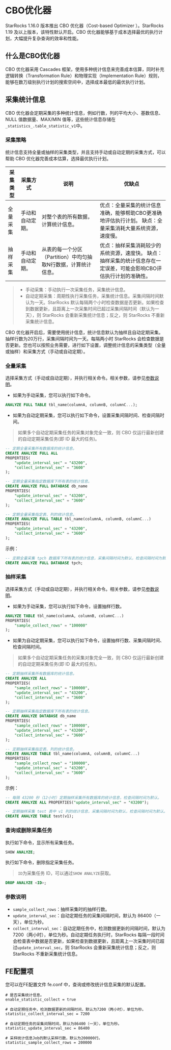 # CBO优化器

StarRocks 1.16.0 版本推出 CBO 优化器（Cost-based Optimizer ）。StarRocks 1.19 及以上版本，该特性默认开启。CBO 优化器能够基于成本选择最优的执行计划，大幅提升复杂查询的效率和性能。

## 什么是CBO优化器

CBO 优化器采用 Cascades 框架，使用多种统计信息来完善成本估算，同时补充逻辑转换（Transformation Rule）和物理实现（Implementation Rule）规则，能够在数万级别执行计划的搜索空间中，选择成本最低的最优执行计划。

## 采集统计信息

CBO 优化器会定期采集的多种统计信息，例如行数，列的平均大小、基数信息、NULL 值数据量、MAX/MIN 值等，这些统计信息存储在`_statistics_.table_statistic_v1`中。

### 采集策略

统计信息支持全量或抽样的采集类型，并且支持手动或自动定期的采集方式，可以帮助 CBO 优化器完善成本估算，选择最优执行计划。

| 采集类型 | 采集方式         | 说明                                                         | 优缺点                                                       |
| -------- | ---------------- | ------------------------------------------------------------ | ------------------------------------------------------------ |
| 全量采集 | 手动和自动定期。 | 对整个表的所有数据，计算统计信息。                           | 优点：全量采集的统计信息准确，能够帮助CBO更准确地评估执行计划。 缺点：全量采集消耗大量系统资源，速度慢。 |
| 抽样采集 | 手动和自动定期。 | 从表的每一个分区（Partition）中均匀抽取N行数据，计算统计信息。 | 优点：抽样采集消耗较少的系统资源，速度快。 缺点：抽样采集的统计信息存在一定误差，可能会影响CBO评估执行计划的准确性。 |

> - 手动采集：手动执行一次采集任务，采集统计信息。
> - 自动定期采集：周期性执行采集任务，采集统计信息。采集间隔时间默认为一天。StarRocks 默认每隔两个小时检查数据是否更新。如果检查到数据更新，且距离上一次采集时间已超过采集间隔时间（默认为一天），则 StarRocks 会重新采集统计信息；反之，则 StarRocks 不重新采集统计信息。

CBO 优化器开启后，需要使用统计信息，统计信息默认为抽样且自动定期采集。抽样行数为20万行，采集间隔时间为一天。每隔两小时 StarRocks 会检查数据是否更新。您也可以按照业务需要，进行如下设置，调整统计信息的采集类型（全量或抽样）和采集方式（手动或自动定期）。

### 全量采集

选择采集方式（手动或自动定期），并执行相关命令。相关参数，请参见[参数说明](#参数说明)。

- 如果为手动采集，您可以执行如下命令。

```SQL
ANALYZE FULL TABLE tbl_name(columnA, columnB, columnC...);
```

- 如果为自动定期采集，您可以执行如下命令，设置采集间隔时间、检查间隔时间。

> 如果多个自动定期采集任务的采集对象完全一致，则 CBO 仅运行最新创建的自动定期采集任务(即 ID 最大的任务)。

```SQL
-- 定期全量采集所有数据库的统计信息。
CREATE ANALYZE FULL ALL 
PROPERTIES(
    "update_interval_sec" = "43200",
    "collect_interval_sec" = "3600"
);

-- 定期全量采集指定数据库下所有表的统计信息。
CREATE ANALYZE FULL DATABASE db_name 
PROPERTIES(
    "update_interval_sec" = "43200",
    "collect_interval_sec" = "3600"
);

-- 定期全量采集指定表、列的统计信息。
CREATE ANALYZE FULL TABLE tbl_name(columnA, columnB, columnC...) 
PROPERTIES(
    "update_interval_sec" = "43200",
    "collect_interval_sec" = "3600"
);
```

示例：

```SQL
-- 定期全量采集 tpch 数据库下所有表的统计信息，采集间隔时间为默认，检查间隔时间为默认。
CREATE ANALYZE FULL DATABASE tpch;
```

### 抽样采集

选择采集方式（手动或自动定期），并执行相关命令。相关参数，请参见[参数说明](#参数说明)。

- 如果为手动采集，您可以执行如下命令，设置抽样行数。

```SQL
ANALYZE TABLE tbl_name(columnA, columnB, columnC...)
PROPERTIES(
    "sample_collect_rows" = "100000"
);
```

- 如果为自动定期采集，您可以执行如下命令，设置抽样行数、采集间隔时间、检查间隔时间。

> 如果多个自动定期采集任务的采集对象完全一致，则 CBO 仅运行最新创建的自动定期采集任务(即 ID 最大的任务)。

```SQL
-- 定期抽样采集所有数据库的统计信息。
CREATE ANALYZE ALL
PROPERTIES(
    "sample_collect_rows" = "100000",
    "update_interval_sec" = "43200",
    "collect_interval_sec" = "3600"
);

-- 定期抽样采集指定数据库下所有表的统计信息。
CREATE ANALYZE DATABASE db_name
PROPERTIES(
    "sample_collect_rows" = "100000",
    "update_interval_sec" = "43200",
    "collect_interval_sec" = "3600"
);

-- 定期抽样采集指定表、列的统计信息。
CREATE ANALYZE TABLE tbl_name(columnA, columnB, columnC...)
PROPERTIES(
    "sample_collect_rows" = "100000",
    "update_interval_sec" = "43200",
    "collect_interval_sec" = "3600"
);
```

示例：

```SQL
-- 每隔 43200 秒（12小时）定期抽样采集所有数据库的统计信息，检查间隔时间为默认。
CREATE ANALYZE ALL PROPERTIES("update_interval_sec" = "43200");

-- 定期抽样采集 test 表中 v1 列的统计信息，采集间隔时间为默认，检查间隔时间为默认。
CREATE ANALYZE TABLE test(v1);
```

### 查询或删除采集任务

执行如下命令，显示所有采集任务。

```SQL
SHOW ANALYZE;
```

执行如下命令，删除指定采集任务。

> `ID`为采集任务 ID，可以通过`SHOW ANALYZE`获取。

```SQL
DROP ANALYZE <ID>;
```

### 参数说明

- `sample_collect_rows`：抽样采集时的抽样行数。
- `update_interval_sec`：自动定期任务的采集间隔时间，默认为 86400（一天），单位为秒。
- `collect_interval_sec`：自动定期任务中，检测数据更新的间隔时间，默认为 7200（两小时），单位为秒。自动定期任务执行时，StarRocks 每隔一段时间会检查表中数据是否更新，如果检查到数据更新，且距离上一次采集时间已超过`update_interval_sec`，则 StarRocks 会重新采集统计信息；反之，则 StarRocks 不重新采集统计信息。

## FE配置项

您可以在FE配置文件 fe.conf 中，查询或修改统计信息采集的默认配置。

```Plain_Text
# 是否采集统计信息。
enable_statistic_collect = true

# 自动定期任务中，检测数据更新的间隔时间，默认为7200（两小时），单位为秒。
statistic_collect_interval_sec = 7200

# 自动定期任务的采集间隔时间，默认为86400（一天），单位为秒。
statistic_update_interval_sec = 86400

# 采样统计信息Job的默认采样行数，默认为200000行。
statistic_sample_collect_rows = 200000
```
